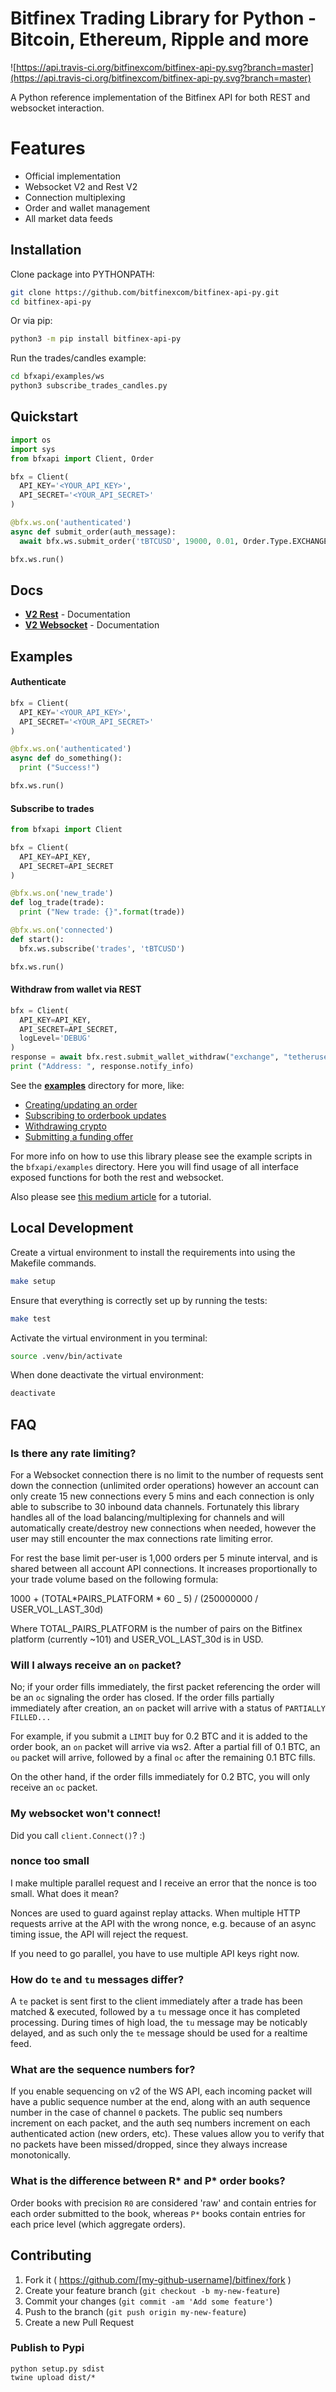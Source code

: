# Bitfinex Trading Library for Python - Bitcoin, Ethereum, Ripple and more

![https://api.travis-ci.org/bitfinexcom/bitfinex-api-py.svg?branch=master](https://api.travis-ci.org/bitfinexcom/bitfinex-api-py.svg?branch=master)

A Python reference implementation of the Bitfinex API for both REST and websocket interaction.

# Features

- Official implementation
- Websocket V2 and Rest V2
- Connection multiplexing
- Order and wallet management
- All market data feeds

## Installation

Clone package into PYTHONPATH:

```sh
git clone https://github.com/bitfinexcom/bitfinex-api-py.git
cd bitfinex-api-py
```

Or via pip:

```sh
python3 -m pip install bitfinex-api-py
```

Run the trades/candles example:

```sh
cd bfxapi/examples/ws
python3 subscribe_trades_candles.py
```

## Quickstart

```python
import os
import sys
from bfxapi import Client, Order

bfx = Client(
  API_KEY='<YOUR_API_KEY>',
  API_SECRET='<YOUR_API_SECRET>'
)

@bfx.ws.on('authenticated')
async def submit_order(auth_message):
  await bfx.ws.submit_order('tBTCUSD', 19000, 0.01, Order.Type.EXCHANGE_MARKET)

bfx.ws.run()
```

## Docs

- <b>[V2 Rest](docs/rest_v2.md)</b> - Documentation
- <b>[V2 Websocket](docs/ws_v2.md)</b> - Documentation

## Examples

#### Authenticate

```python
bfx = Client(
  API_KEY='<YOUR_API_KEY>',
  API_SECRET='<YOUR_API_SECRET>'
)

@bfx.ws.on('authenticated')
async def do_something():
  print ("Success!")

bfx.ws.run()
```

#### Subscribe to trades

```python
from bfxapi import Client

bfx = Client(
  API_KEY=API_KEY,
  API_SECRET=API_SECRET
)

@bfx.ws.on('new_trade')
def log_trade(trade):
  print ("New trade: {}".format(trade))

@bfx.ws.on('connected')
def start():
  bfx.ws.subscribe('trades', 'tBTCUSD')

bfx.ws.run()
```

#### Withdraw from wallet via REST

```python
bfx = Client(
  API_KEY=API_KEY,
  API_SECRET=API_SECRET,
  logLevel='DEBUG'
)
response = await bfx.rest.submit_wallet_withdraw("exchange", "tetheruse", 5, "0xc5bbb852f82c24327693937d4012f496cff7eddf")
print ("Address: ", response.notify_info)
```

See the <b>[examples](https://github.com/bitfinexcom/bitfinex-api-py/tree/master/examples)</b> directory for more, like:

- [Creating/updating an order](https://github.com/bitfinexcom/bitfinex-api-py/blob/master/bfxapi/examples/ws/send_order.py)
- [Subscribing to orderbook updates](https://github.com/bitfinexcom/bitfinex-api-py/blob/master/bfxapi/examples/ws/resubscribe_orderbook.py)
- [Withdrawing crypto](https://github.com/bitfinexcom/bitfinex-api-py/blob/master/bfxapi/examples/rest/transfer_wallet.py)
- [Submitting a funding offer](https://github.com/bitfinexcom/bitfinex-api-py/blob/master/bfxapi/examples/rest/create_funding.py)

For more info on how to use this library please see the example scripts in the `bfxapi/examples` directory. Here you will find usage of all interface exposed functions for both the rest and websocket.

Also please see [this medium article](https://medium.com/@Bitfinex/15f201ad20d4) for a tutorial.

## Local Development

Create a virtual environment to install the requirements into using the Makefile commands.

```bash
make setup
```

Ensure that everything is correctly set up by running the tests:

```bash
make test
```

Activate the virtual environment in you terminal:

```bash
source .venv/bin/activate
```

When done deactivate the virtual environment:

```bash
deactivate
```

## FAQ

### Is there any rate limiting?

For a Websocket connection there is no limit to the number of requests sent down the connection (unlimited order operations) however an account can only create 15 new connections every 5 mins and each connection is only able to subscribe to 30 inbound data channels. Fortunately this library handles all of the load balancing/multiplexing for channels and will automatically create/destroy new connections when needed, however the user may still encounter the max connections rate limiting error.

For rest the base limit per-user is 1,000 orders per 5 minute interval, and is shared between all account API connections. It increases proportionally to your trade volume based on the following formula:

1000 + (TOTAL*PAIRS_PLATFORM * 60 \_ 5) / (250000000 / USER_VOL_LAST_30d)

Where TOTAL_PAIRS_PLATFORM is the number of pairs on the Bitfinex platform (currently ~101) and USER_VOL_LAST_30d is in USD.

### Will I always receive an `on` packet?

No; if your order fills immediately, the first packet referencing the order will be an `oc` signaling the order has closed. If the order fills partially immediately after creation, an `on` packet will arrive with a status of `PARTIALLY FILLED...`

For example, if you submit a `LIMIT` buy for 0.2 BTC and it is added to the order book, an `on` packet will arrive via ws2. After a partial fill of 0.1 BTC, an `ou` packet will arrive, followed by a final `oc` after the remaining 0.1 BTC fills.

On the other hand, if the order fills immediately for 0.2 BTC, you will only receive an `oc` packet.

### My websocket won't connect!

Did you call `client.Connect()`? :)

### nonce too small

I make multiple parallel request and I receive an error that the nonce is too small. What does it mean?

Nonces are used to guard against replay attacks. When multiple HTTP requests arrive at the API with the wrong nonce, e.g. because of an async timing issue, the API will reject the request.

If you need to go parallel, you have to use multiple API keys right now.

### How do `te` and `tu` messages differ?

A `te` packet is sent first to the client immediately after a trade has been matched & executed, followed by a `tu` message once it has completed processing. During times of high load, the `tu` message may be noticably delayed, and as such only the `te` message should be used for a realtime feed.

### What are the sequence numbers for?

If you enable sequencing on v2 of the WS API, each incoming packet will have a public sequence number at the end, along with an auth sequence number in the case of channel `0` packets. The public seq numbers increment on each packet, and the auth seq numbers increment on each authenticated action (new orders, etc). These values allow you to verify that no packets have been missed/dropped, since they always increase monotonically.

### What is the difference between R* and P* order books?

Order books with precision `R0` are considered 'raw' and contain entries for each order submitted to the book, whereas `P*` books contain entries for each price level (which aggregate orders).

## Contributing

1. Fork it ( https://github.com/[my-github-username]/bitfinex/fork )
2. Create your feature branch (`git checkout -b my-new-feature`)
3. Commit your changes (`git commit -am 'Add some feature'`)
4. Push to the branch (`git push origin my-new-feature`)
5. Create a new Pull Request

### Publish to Pypi

```
python setup.py sdist
twine upload dist/*
```
